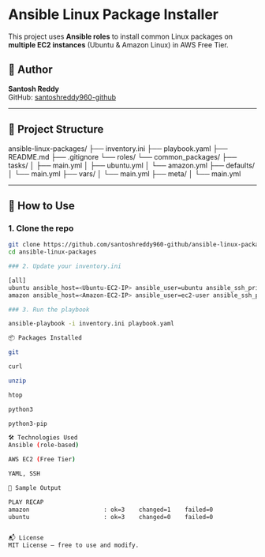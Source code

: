 # Ansible Linux Package Installer

This project uses **Ansible roles** to install common Linux packages on **multiple EC2 instances** (Ubuntu & Amazon Linux) in AWS Free Tier.

## 👤 Author

**Santosh Reddy**  
GitHub: [santoshreddy960-github](https://github.com/santoshreddy960-github)

---

## 📁 Project Structure

ansible-linux-packages/
├── inventory.ini
├── playbook.yaml
├── README.md
├── .gitignore
└── roles/
    └── common_packages/
        ├── tasks/
        │   ├── main.yml
        │   ├── ubuntu.yml
        │   └── amazon.yml
        ├── defaults/
        │   └── main.yml
        ├── vars/
        │   └── main.yml
        ├── meta/
        │   └── main.yml


---

## 🚀 How to Use

### 1. Clone the repo

```bash
git clone https://github.com/santoshreddy960-github/ansible-linux-packages.git
cd ansible-linux-packages

### 2. Update your inventory.ini

[all]
ubuntu ansible_host=<Ubuntu-EC2-IP> ansible_user=ubuntu ansible_ssh_private_key_file=~/Downloads/ansible-key.pem
amazon ansible_host=<Amazon-EC2-IP> ansible_user=ec2-user ansible_ssh_private_key_file=~/Downloads/ansible-key.pem

### 3. Run the playbook

ansible-playbook -i inventory.ini playbook.yaml

📦 Packages Installed

git

curl

unzip

htop

python3

python3-pip

🛠 Technologies Used
Ansible (role-based)

AWS EC2 (Free Tier)

YAML, SSH

📸 Sample Output

PLAY RECAP
amazon                     : ok=3    changed=1    failed=0
ubuntu                     : ok=3    changed=0    failed=0


📬 License
MIT License – free to use and modify.


